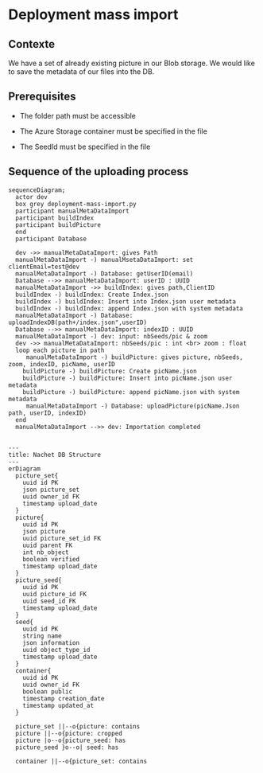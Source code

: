 # Deployment mass import

## Contexte

We have a set of already existing picture in our Blob storage. We would like to
save the metadata of our files into the DB.

## Prerequisites

- The folder path must be accessible

- The Azure Storage container must be specified in the file

- The SeedId must be specified in the file

## Sequence of the uploading process

``` mermaid  
sequenceDiagram;
  actor dev
  box grey deployment-mass-import.py
  participant manualMetaDataImport
  participant buildIndex
  participant buildPicture
  end
  participant Database
  
  dev ->> manualMetaDataImport: gives Path
  manualMetaDataImport -) manualMsetaDataImport: set clientEmail=test@dev
  manualMetaDataImport -) Database: getUserID(email)
  Database -->> manualMetaDataImport: userID : UUID
  manualMetaDataImport ->> buildIndex: gives path,ClientID 
  buildIndex -) buildIndex: Create Index.json
  buildIndex -) buildIndex: Insert into Index.json user metadata
  buildIndex -) buildIndex: append Index.json with system metadata
  manualMetaDataImport -) Database: uploadIndexDB(path+/index.json",userID)
  Database -->> manualMetaDataImport: indexID : UUID
  manualMetaDataImport -) dev: input: nbSeeds/pic & zoom
  dev ->> manualMetaDataImport: nbSeeds/pic : int <br> zoom : float
  loop each picture in path
     manualMetaDataImport -) buildPicture: gives picture, nbSeeds, zoom, indexID, picName, userID
    buildPicture -) buildPicture: Create picName.json
    buildPicture -) buildPicture: Insert into picName.json user metadata
    buildPicture -) buildPicture: append picName.json with system metadata
     manualMetaDataImport -) Database: uploadPicture(picName.Json path, userID, indexID)
  end
  manualMetaDataImport -->> dev: Importation completed
```

``` mermaid

---
title: Nachet DB Structure
---
erDiagram
  picture_set{
    uuid id PK
    json picture_set
    uuid owner_id FK
    timestamp upload_date
  }
  picture{
    uuid id PK
    json picture
    uuid picture_set_id FK
    uuid parent FK
    int nb_object
    boolean verified
    timestamp upload_date 
  }
  picture_seed{
    uuid id PK
    uuid picture_id FK
    uuid seed_id FK
    timestamp upload_date
  }
  seed{
    uuid id PK
    string name
    json information
    uuid object_type_id
    timestamp upload_date
  }
  container{
    uuid id PK
    uuid owner_id FK
    boolean public
    timestamp creation_date
    timestamp updated_at
  }

  picture_set ||--o{picture: contains
  picture ||--o{picture: cropped
  picture |o--o{picture_seed: has
  picture_seed }o--o| seed: has

  container ||--o{picture_set: contains

```
